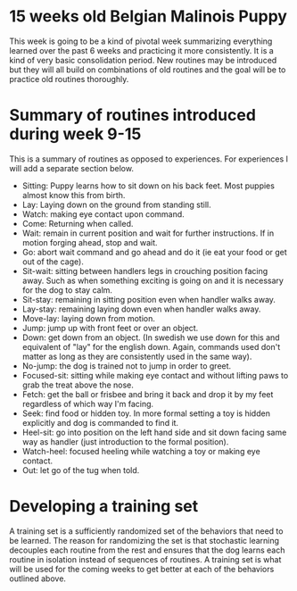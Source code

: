 # 15 weeks old Belgian Malinois Puppy
This week is going to be a kind of pivotal week summarizing everything learned over the past 6 weeks and practicing it more consistently. It is a kind of very basic consolidation period. New routines may be introduced but they will all build on combinations of old routines and the goal will be to practice old routines thoroughly. 

# Summary of routines introduced during week 9-15
This is a summary of routines as opposed to experiences. For experiences I will add a separate section below.

* Sitting: Puppy learns how to sit down on his back feet. Most puppies almost know this from birth. 
* Lay: Laying down on the ground from standing still. 
* Watch: making eye contact upon command. 
* Come: Returning when called.
* Wait: remain in current position and wait for further instructions. If in motion forging ahead, stop and wait. 
* Go: abort wait command and go ahead and do it (ie eat your food or get out of the cage). 
* Sit-wait: sitting between handlers legs in crouching position facing away. Such as when something exciting is going on and it is necessary for the dog to stay calm. 
* Sit-stay: remaining in sitting position even when handler walks away. 
* Lay-stay: remaining laying down even when handler walks away. 
* Move-lay: laying down from motion. 
* Jump: jump up with front feet or over an object. 
* Down: get down from an object. (In swedish we use down for this and equivalent of "lay" for the english down. Again, commands used don't matter as long as they are consistently used in the same way). 
* No-jump: the dog is trained not to jump in order to greet.
* Focused-sit: sitting while making eye contact and without lifting paws to grab the treat above the nose. 
* Fetch: get the ball or frisbee and bring it back and drop it by my feet regardless of which way I'm facing. 
* Seek: find food or hidden toy. In more formal setting a toy is hidden explicitly and dog is commanded to find it. 
* Heel-sit: go into position on the left hand side and sit down facing same way as handler (just introduction to the formal position). 
* Watch-heel: focused heeling while watching a toy or making eye contact. 
* Out: let go of the tug when told. 

# Developing a training set
A training set is a sufficiently randomized set of the behaviors that need to be learned. The reason for randomizing the set is that stochastic learning decouples each routine from the rest and ensures that the dog learns each routine in isolation instead of sequences of routines. A training set is what will be used for the coming weeks to get better at each of the behaviors outlined above. 
